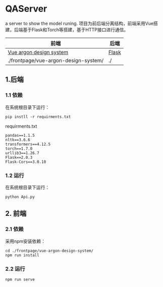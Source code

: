 # QAServer
a server to show the model runing.
项目为前后端分离结构，前端采用Vue搭建，后端基于Flask和Torch等搭建，基于HTTP接口进行通信。

| 前端 | 后端 |
| ------- | ------- |
|     [Vue argon design system](https://github.com/creativetimofficial/vue-argon-design-system)    |    [Flask](https://github.com/pallets/flask)     |
|./frontpage/vue-argon-design-system/ | ./|

## 1.后端
### 1.1 依赖
在系统根目录下运行：

```
pip instll -r requirments.txt
```

requirments.txt
```
pandas==1.1.5
nltk==3.6.6
transformers==4.12.5
torch==1.7.0
urllib3==1.26.7
Flask==2.0.3
Flask-Cors==3.0.10
```
### 1.2 运行

在系统根目录下运行：

```
python Api.py
```

## 2. 前端
### 2.1 依赖
采用npm安装依赖：

```
cd ./frontpage/vue-argon-design-system/
npm run install
```


### 2.2 运行

```
npm run serve
```



